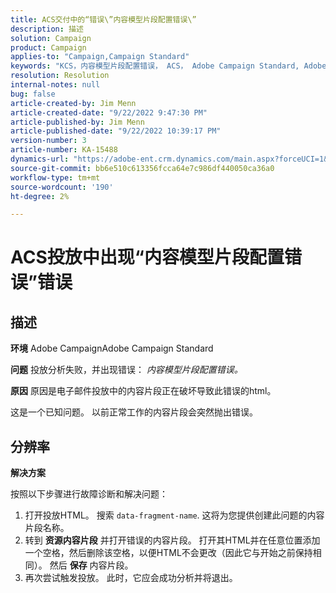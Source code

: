 ```yaml
---
title: ACS交付中的“错误\”内容模型片段配置错误\”
description: 描述
solution: Campaign
product: Campaign
applies-to: "Campaign,Campaign Standard"
keywords: "KCS，内容模型片段配置错误， ACS， Adobe Campaign Standard, Adobe Campaign,HTML，交付， data-fragment-name，错误， "
resolution: Resolution
internal-notes: null
bug: false
article-created-by: Jim Menn
article-created-date: "9/22/2022 9:47:30 PM"
article-published-by: Jim Menn
article-published-date: "9/22/2022 10:39:17 PM"
version-number: 3
article-number: KA-15488
dynamics-url: "https://adobe-ent.crm.dynamics.com/main.aspx?forceUCI=1&pagetype=entityrecord&etn=knowledgearticle&id=30fc9223-c03a-ed11-9db1-0022480866ad"
source-git-commit: bb6e510c613356fcca64e7c986df440050ca36a0
workflow-type: tm+mt
source-wordcount: '190'
ht-degree: 2%

---
```


# ACS投放中出现“内容模型片段配置错误”错误

## 描述


<b>环境</b>
Adobe CampaignAdobe Campaign Standard

<b>问题</b>
投放分析失败，并出现错误： *内容模型片段配置错误。*

<b>原因</b>
原因是电子邮件投放中的内容片段正在破坏导致此错误的html。

这是一个已知问题。 以前正常工作的内容片段会突然抛出错误。


## 分辨率


<b>解决方案</b>

按照以下步骤进行故障诊断和解决问题：

1. 打开投放HTML。 搜索 `data-fragment-name`. 这将为您提供创建此问题的内容片段名称。
2. 转到 <b>资源</b><b>内容片段</b> 并打开错误的内容片段。 打开其HTML并在任意位置添加一个空格，然后删除该空格，以便HTML不会更改（因此它与开始之前保持相同）。 然后 <b>保存</b> 内容片段。
3. 再次尝试触发投放。 此时，它应会成功分析并将退出。

